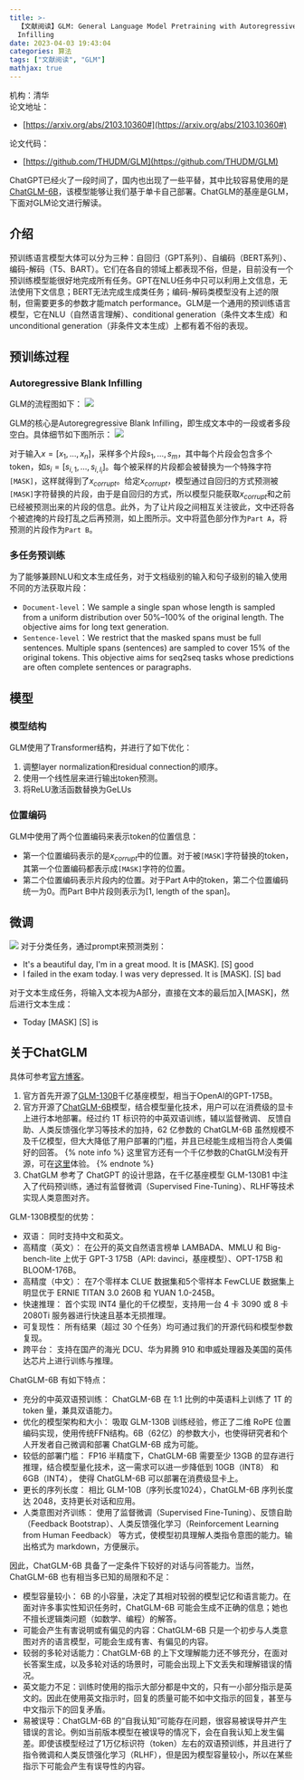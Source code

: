 ```yaml
---
title: >-
  【文献阅读】GLM: General Language Model Pretraining with Autoregressive Blank
  Infilling
date: 2023-04-03 19:43:04
categories: 算法
tags: ["文献阅读", "GLM"]
mathjax: true
---
```


机构：清华  
论文地址：

* [https://arxiv.org/abs/2103.10360#](https://arxiv.org/abs/2103.10360#)

论文代码：

* [https://github.com/THUDM/GLM](https://github.com/THUDM/GLM)

<!-- more -->

ChatGPT已经火了一段时间了，国内也出现了一些平替，其中比较容易使用的是[ChatGLM-6B](https://github.com/THUDM/ChatGLM-6B)，该模型能够让我们基于单卡自己部署。ChatGLM的基座是GLM，下面对GLM论文进行解读。

## 介绍

预训练语言模型大体可以分为三种：自回归（GPT系列）、自编码（BERT系列）、编码-解码（T5、BART）。它们在各自的领域上都表现不俗，但是，目前没有一个预训练模型能很好地完成所有任务。GPT在NLU任务中只可以利用上文信息，无法使用下文信息；BERT无法完成生成类任务；编码-解码类模型没有上述的限制，但需要更多的参数才能match performance。GLM是一个通用的预训练语言模型，它在NLU（自然语言理解）、conditional generation（条件文本生成）和unconditional generation（非条件文本生成）上都有着不俗的表现。

## 预训练过程

### Autoregressive Blank Infilling

GLM的流程图如下：
![ ](【文献阅读】GLM-General-Language-Model-Pretraining-with-Autoregressive-Blank-Infilling/1.png)

GLM的核心是Autoregregressive Blank Infilling，即生成文本中的一段或者多段空白。具体细节如下图所示：
![ ](【文献阅读】GLM-General-Language-Model-Pretraining-with-Autoregressive-Blank-Infilling/2.png)

对于输入$x=[x_1, ..., x_n]$，采样多个片段${s_1, ..., s_m}$，其中每个片段会包含多个token，如$s_i=[s_{i,1}, ..., s_{i,l_i}]$。每个被采样的片段都会被替换为一个特殊字符`[MASK]`，这样就得到了$x_{corrupt}$。给定$x_{corrupt}$，模型通过自回归的方式预测被`[MASK]`字符替换的片段，由于是自回归的方式，所以模型只能获取$x_{corrupt}$和之前已经被预测出来的片段的信息。此外，为了让片段之间相互关注彼此，文中还将各个被遮掩的片段打乱之后再预测，如上图所示。文中将蓝色部分作为`Part A`，将预测的片段作为`Part B`。

### 多任务预训练

为了能够兼顾NLU和文本生成任务，对于文档级别的输入和句子级别的输入使用不同的方法获取片段：

* `Document-level`：We sample a single span whose length is sampled from a uniform distribution over 50%–100% of the original length. The objective aims for long text generation.
* `Sentence-level`：We restrict that the masked spans must be full sentences. Multiple spans (sentences) are sampled to cover 15% of the original tokens. This objective aims for seq2seq tasks whose predictions are often complete sentences or paragraphs.

## 模型

### 模型结构

GLM使用了Transformer结构，并进行了如下优化：

 1. 调整layer normalization和residual connection的顺序。
 2. 使用一个线性层来进行输出token预测。
 3. 将ReLU激活函数替换为GeLUs

### 位置编码

GLM中使用了两个位置编码来表示token的位置信息：

* 第一个位置编码表示的是$x_{corrupt}$中的位置。对于被`[MASK]`字符替换的token，其第一个位置编码都表示成`[MASK]`字符的位置。
* 第二个位置编码表示片段内的位置。对于Part A中的token，第二个位置编码统一为0。而Part B中片段则表示为[1, length of the span]。

## 微调

![ ](【文献阅读】GLM-General-Language-Model-Pretraining-with-Autoregressive-Blank-Infilling/3.png)
对于分类任务，通过prompt来预测类别：

* It's a beautiful day, I'm in a great mood. It is [MASK]. [S] good
* I failed in the exam today. I was very depressed. It is [MASK]. [S] bad

对于文本生成任务，将输入文本视为A部分，直接在文本的最后加入[MASK]，然后进行文本生成：

* Today [MASK] [S] is

## 关于ChatGLM

具体可参考[官方博客](https://chatglm.cn/blog)。

1. 官方首先开源了[GLM-130B](https://github.com/THUDM/GLM-130B/)千亿基座模型，相当于OpenAI的GPT-175B。
2. 官方开源了[ChatGLM-6B](https://github.com/THUDM/ChatGLM-6B)模型，结合模型量化技术，用户可以在消费级的显卡上进行本地部署。经过约 1T 标识符的中英双语训练，辅以监督微调、 反馈自助、人类反馈强化学习等技术的加持，62 亿参数的 ChatGLM-6B 虽然规模不及千亿模型，但大大降低了用户部署的门槛，并且已经能生成相当符合人类偏好的回答。
  {% note info %}
    这里官方还有一个千亿参数的ChatGLM没有开源，可在[这里](https://chatglm.cn)体验。
  {% endnote %}
3. ChatGLM 参考了 ChatGPT 的设计思路，在千亿基座模型 GLM-130B1 中注入了代码预训练，通过有监督微调（Supervised Fine-Tuning）、RLHF等技术实现人类意图对齐。

GLM-130B模型的优势：

* 双语： 同时支持中文和英文。
* 高精度（英文）： 在公开的英文自然语言榜单 LAMBADA、MMLU 和 Big-bench-lite 上优于 GPT-3 175B（API: davinci，基座模型）、OPT-175B 和 BLOOM-176B。
* 高精度（中文）： 在7个零样本 CLUE 数据集和5个零样本 FewCLUE 数据集上明显优于 ERNIE TITAN 3.0 260B 和 YUAN 1.0-245B。
* 快速推理： 首个实现 INT4 量化的千亿模型，支持用一台 4 卡 3090 或 8 卡 2080Ti 服务器进行快速且基本无损推理。
* 可复现性： 所有结果（超过 30 个任务）均可通过我们的开源代码和模型参数复现。
* 跨平台： 支持在国产的海光 DCU、华为昇腾 910 和申威处理器及美国的英伟达芯片上进行训练与推理。

ChatGLM-6B 有如下特点：

* 充分的中英双语预训练： ChatGLM-6B 在 1:1 比例的中英语料上训练了 1T 的 token 量，兼具双语能力。
* 优化的模型架构和大小： 吸取 GLM-130B 训练经验，修正了二维 RoPE 位置编码实现，使用传统FFN结构。6B（62亿）的参数大小，也使得研究者和个人开发者自己微调和部署 ChatGLM-6B 成为可能。
* 较低的部署门槛： FP16 半精度下，ChatGLM-6B 需要至少 13GB 的显存进行推理，结合模型量化技术，这一需求可以进一步降低到 10GB（INT8） 和 6GB（INT4）， 使得 ChatGLM-6B 可以部署在消费级显卡上。
* 更长的序列长度： 相比 GLM-10B（序列长度1024），ChatGLM-6B 序列长度达 2048，支持更长对话和应用。
* 人类意图对齐训练： 使用了监督微调（Supervised Fine-Tuning）、反馈自助（Feedback Bootstrap）、人类反馈强化学习（Reinforcement Learning from Human Feedback） 等方式，使模型初具理解人类指令意图的能力。输出格式为 markdown，方便展示。

因此，ChatGLM-6B 具备了一定条件下较好的对话与问答能力。当然，ChatGLM-6B 也有相当多已知的局限和不足：

* 模型容量较小： 6B 的小容量，决定了其相对较弱的模型记忆和语言能力。在面对许多事实性知识任务时，ChatGLM-6B 可能会生成不正确的信息；她也不擅长逻辑类问题（如数学、编程）的解答。
* 可能会产生有害说明或有偏见的内容：ChatGLM-6B 只是一个初步与人类意图对齐的语言模型，可能会生成有害、有偏见的内容。
* 较弱的多轮对话能力：ChatGLM-6B 的上下文理解能力还不够充分，在面对长答案生成，以及多轮对话的场景时，可能会出现上下文丢失和理解错误的情况。
* 英文能力不足：训练时使用的指示大部分都是中文的，只有一小部分指示是英文的。因此在使用英文指示时，回复的质量可能不如中文指示的回复，甚至与中文指示下的回复矛盾。
* 易被误导：ChatGLM-6B 的“自我认知”可能存在问题，很容易被误导并产生错误的言论。例如当前版本模型在被误导的情况下，会在自我认知上发生偏差。即使该模型经过了1万亿标识符（token）左右的双语预训练，并且进行了指令微调和人类反馈强化学习（RLHF），但是因为模型容量较小，所以在某些指示下可能会产生有误导性的内容。
